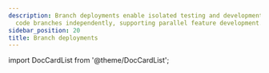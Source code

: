 ```yaml
---
description: Branch deployments enable isolated testing and development by deploying
  code branches independently, supporting parallel feature development.
sidebar_position: 20
title: Branch deployments
---
```

import DocCardList from '@theme/DocCardList';

<DocCardList />
